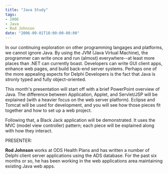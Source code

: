 ```yaml
---
title: "Java Study"
tags:
- 2006
- Java
- Rod Johnson
date: "2006-09-01T18:00:00-08:00"
---
```


In our continuing exploration on other programming langages and platforms, we cannot ignore Java.  By using the JVM (Java Virtual Machine), the programmer can write once and run (almost) everywhere--at least more places than .NET can currently boast.  Developers can write GUI client apps, enhance web pages, and build back-end server systems.  Perhaps one of the more appealing aspects for Delphi Developers is the fact that Java is stronly typed and fully object-oriented.

This month's presentation will start off with a brief PowerPoint overview of Java.  The difference between Application, Applet, and Servlet/JSP will be explained (with a heavier focus on the web server platform).   Eclipse and Tomcat will be used for development, and you will see how those pieces fit together and how to set up a web project.

Following that, a Black Jack application will be demonstrated.  It uses the MVC (model view controller) pattern; each piece will be explained along with how they interact.

PRESENTER:

**Rod Johnson** works at ODS Health Plans and has written a number of Delphi client server applications using the ADS database.  For the past six months or so, he has been working in the web applications area maintaining existing Java web apps.
